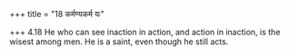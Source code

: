 +++
title = "18 कर्मण्यकर्म यः"

+++
4.18 He who can see inaction in action, and action in inaction, is the
wisest among men. He is a saint, even though he still acts.
